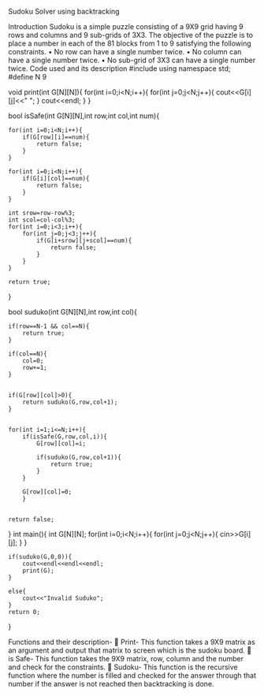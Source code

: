 Sudoku Solver using backtracking

Introduction
Sudoku is a simple puzzle consisting of a 9X9 grid having 9 rows and columns and 9 sub-grids of 3X3.
The objective of the puzzle is to place a number in each of the 81 blocks from 1 to 9 satisfying the following constraints.
•	No row can have a single number twice.
•	No column can have a single number twice.
•	No sub-grid of 3X3 can have a single number twice.
Code used and its description
#include<iostream>
using namespace std;
#define N 9

void print(int G[N][N]){
    for(int i=0;i<N;i++){
        for(int j=0;j<N;j++){
            cout<<G[i][j]<<" ";
        }
        cout<<endl;
    }
}

bool isSafe(int G[N][N],int row,int col,int num){

    for(int i=0;i<N;i++){
        if(G[row][i]==num){
            return false;
        }
    }

    for(int i=0;i<N;i++){
        if(G[i][col]==num){
            return false;
        }
    }

    int srow=row-row%3;      
    int scol=col-col%3;      
    for(int i=0;i<3;i++){
        for(int j=0;j<3;j++){
            if(G[i+srow][j+scol]==num){
                return false;
            }
        }
    }

    return true;    
}


bool suduko(int G[N][N],int row,int col){

    if(row==N-1 && col==N){
        return true;
    }

    if(col==N){
        col=0;
        row+=1;
    }


    if(G[row][col]>0){
        return suduko(G,row,col+1);
    }


    for(int i=1;i<=N;i++){
        if(isSafe(G,row,col,i)){
            G[row][col]=i;
 
            if(suduko(G,row,col+1)){
                return true;
            }
        }

        G[row][col]=0;      
        }

    
    return false;
}
int main(){
    int G[N][N];
    for(int i=0;i<N;i++){
        for(int j=0;j<N;j++){
            cin>>G[i][j];
        }
    }

    if(suduko(G,0,0)){
        cout<<endl<<endl<<endl;
        print(G);
    }
    
    else{
        cout<<"Invalid Suduko";
    }
    return 0;
}


Functions and their description-
	Print- This function takes a 9X9 matrix as an argument and output that matrix to screen which is the sudoku board.
	is Safe- This function takes the 9X9 matrix, row, column and the number and check for the constraints.
	Sudoku- This function is the recursive function where the number is filled and checked for the answer through that number if the answer is not reached then backtracking is done.

